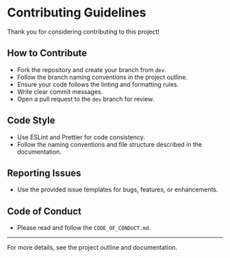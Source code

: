 # Contributing Guidelines

Thank you for considering contributing to this project!

## How to Contribute
- Fork the repository and create your branch from `dev`.
- Follow the branch naming conventions in the project outline.
- Ensure your code follows the linting and formatting rules.
- Write clear commit messages.
- Open a pull request to the `dev` branch for review.

## Code Style
- Use ESLint and Prettier for code consistency.
- Follow the naming conventions and file structure described in the documentation.

## Reporting Issues
- Use the provided issue templates for bugs, features, or enhancements.

## Code of Conduct
- Please read and follow the `CODE_OF_CONDUCT.md`.

---

For more details, see the project outline and documentation.

